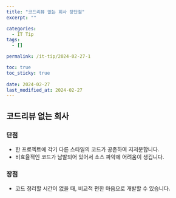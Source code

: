 ```yaml
---
title: "코드리뷰 없는 회사 장단점"
excerpt: ""

categories:
  - IT Tip
tags:
  - []

permalink: /it-tip/2024-02-27-1

toc: true
toc_sticky: true
 
date: 2024-02-27
last_modified_at: 2024-02-27
---
```


## 코드리뷰 없는 회사

### 단점
* 한 프로젝트에 각기 다른 스타일의 코드가 공존하여 지저분합니다.
* 비효율적인 코드가 남발되어 있어서 소스 파악에 어려움이 생깁니다.

### 장점
* 코드 정리할 시간이 없을 때, 비교적 편한 마음으로 개발할 수 있습니다.
